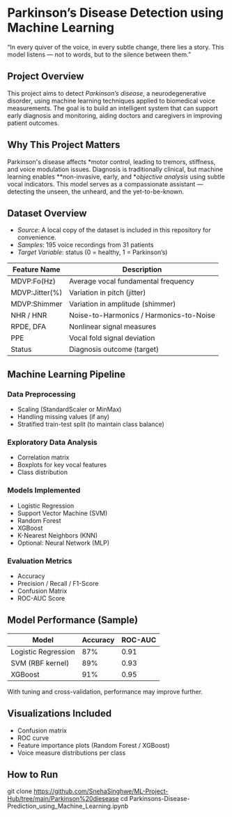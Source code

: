 # Parkinson’s Disease Detection using Machine Learning
“In every quiver of the voice, in every subtle change, there lies a story. This model listens — not to words, but to the silence between them.”

## Project Overview
This project aims to detect *Parkinson’s disease*, a neurodegenerative disorder, using machine learning techniques applied to biomedical voice measurements. The goal is to build an intelligent system that can support early diagnosis and monitoring, aiding doctors and caregivers in improving patient outcomes.

## Why This Project Matters
Parkinson's disease affects *motor control, leading to tremors, stiffness, and voice modulation issues. Diagnosis is traditionally clinical, but machine learning enables **non-invasive, early, and **objective analysis* using subtle vocal indicators.
This model serves as a compassionate assistant — detecting the unseen, the unheard, and the yet-to-be-known.

## Dataset Overview
- *Source*: A local copy of the dataset is included in this repository for convenience.
- *Samples*: 195 voice recordings from 31 patients
- *Target Variable*: status (0 = healthy, 1 = Parkinson’s)

| Feature Name        | Description                               |
|---------------------|-------------------------------------------|
| MDVP:Fo(Hz)         | Average vocal fundamental frequency        |
| MDVP:Jitter(%)      | Variation in pitch (jitter)               |
| MDVP:Shimmer        | Variation in amplitude (shimmer)          |
| NHR / HNR           | Noise-to-Harmonics / Harmonics-to-Noise   |
| RPDE, DFA           | Nonlinear signal measures                 |
| PPE                 | Vocal fold signal deviation               |
| Status              | Diagnosis outcome (target)                |

## Machine Learning Pipeline

### Data Preprocessing
- Scaling (StandardScaler or MinMax)
- Handling missing values (if any)
- Stratified train-test split (to maintain class balance)

### Exploratory Data Analysis
- Correlation matrix
- Boxplots for key vocal features
- Class distribution

### Models Implemented
- Logistic Regression
- Support Vector Machine (SVM)
- Random Forest
- XGBoost
- K-Nearest Neighbors (KNN)
- Optional: Neural Network (MLP)

### Evaluation Metrics
- Accuracy
- Precision / Recall / F1-Score
- Confusion Matrix
- ROC-AUC Score

## Model Performance (Sample)
| Model              | Accuracy | ROC-AUC |
|--------------------|----------|---------|
| Logistic Regression| 87%      | 0.91    |
| SVM (RBF kernel)   | 89%      | 0.93    |
| XGBoost            | 91%      | 0.95    |
With tuning and cross-validation, performance may improve further.

## Visualizations Included
- Confusion matrix
- ROC curve
- Feature importance plots (Random Forest / XGBoost)
- Voice measure distributions per class

## How to Run
git clone https://github.com/SnehaSinghwe/ML-Project-Hub/tree/main/Parkinson%20diesease
cd Parkinsons-Disease-Prediction_using_Machine_Learning.ipynb
